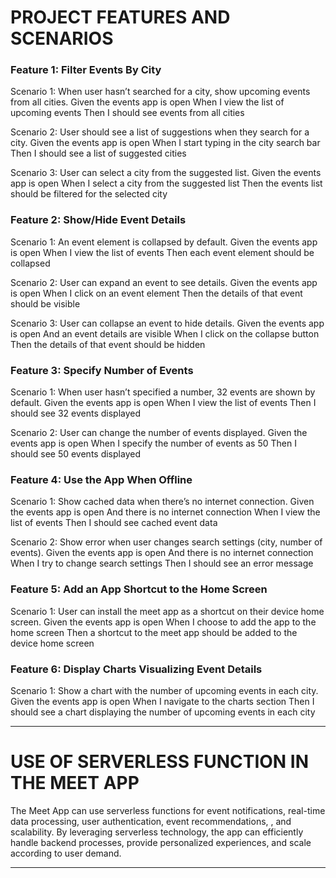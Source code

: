 # PROJECT FEATURES AND SCENARIOS

### Feature 1: Filter Events By City
Scenario 1: When user hasn’t searched for a city, show upcoming events from all cities. 
Given the events app is open 
When I view the list of upcoming events 
Then I should see events from all cities

Scenario 2: User should see a list of suggestions when they search for a city. 
Given the events app is open 
When I start typing in the city search bar 
Then I should see a list of suggested cities

Scenario 3: User can select a city from the suggested list. 
Given the events app is open 
When I select a city from the suggested list 
Then the events list should be filtered for the selected city

### Feature 2: Show/Hide Event Details
Scenario 1: An event element is collapsed by default. 
Given the events app is open 
When I view the list of events 
Then each event element should be collapsed

Scenario 2: User can expand an event to see details. 
Given the events app is open 
When I click on an event element 
Then the details of that event should be visible

Scenario 3: User can collapse an event to hide details. 
Given the events app is open And an event details are visible 
When I click on the collapse button 
Then the details of that event should be hidden

### Feature 3: Specify Number of Events
Scenario 1: When user hasn’t specified a number, 32 events are shown by default. 
Given the events app is open 
When I view the list of events 
Then I should see 32 events displayed

Scenario 2: User can change the number of events displayed. 
Given the events app is open 
When I specify the number of events as 50 
Then I should see 50 events displayed

### Feature 4: Use the App When Offline
Scenario 1: Show cached data when there’s no internet connection. 
Given the events app is open And there is no internet connection 
When I view the list of events 
Then I should see cached event data

Scenario 2: Show error when user changes search settings (city, number of events). 
Given the events app is open And there is no internet connection 
When I try to change search settings 
Then I should see an error message

### Feature 5: Add an App Shortcut to the Home Screen
Scenario 1: User can install the meet app as a shortcut on their device home screen. 
Given the events app is open 
When I choose to add the app to the home screen 
Then a shortcut to the meet app should be added to the device home screen

### Feature 6: Display Charts Visualizing Event Details
Scenario 1: Show a chart with the number of upcoming events in each city. 
Given the events app is open 
When I navigate to the charts section 
Then I should see a chart displaying the number of upcoming events in each city

****

# USE OF SERVERLESS FUNCTION IN THE MEET APP

The Meet App can use serverless functions for event notifications, real-time data processing, user authentication, event recommendations, , and scalability. By leveraging serverless technology, the app can efficiently handle backend processes, provide personalized experiences, and scale according to user demand.


****
